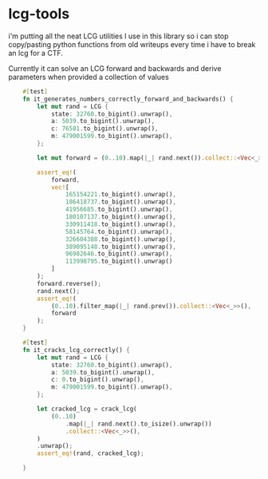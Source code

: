 # lcg-tools

i'm putting all the neat LCG utilities I use in this library so i can stop copy/pasting python functions from old writeups every time i have to break an lcg for a CTF.

Currently it can solve an LCG forward and backwards and derive parameters when provided a collection of values



```rust
    #[test]
    fn it_generates_numbers_correctly_forward_and_backwards() {
        let mut rand = LCG {
            state: 32760.to_bigint().unwrap(),
            a: 5039.to_bigint().unwrap(),
            c: 76581.to_bigint().unwrap(),
            m: 479001599.to_bigint().unwrap(),
        };

        let mut forward = (0..10).map(|_| rand.next()).collect::<Vec<_>>();

        assert_eq!(
            forward,
            vec![
                165154221.to_bigint().unwrap(),
                186418737.to_bigint().unwrap(),
                41956685.to_bigint().unwrap(),
                180107137.to_bigint().unwrap(),
                330911418.to_bigint().unwrap(),
                58145764.to_bigint().unwrap(),
                326604388.to_bigint().unwrap(),
                389095148.to_bigint().unwrap(),
                96982646.to_bigint().unwrap(),
                113998795.to_bigint().unwrap()
            ]
        );
        forward.reverse();
        rand.next();
        assert_eq!(
            (0..10).filter_map(|_| rand.prev()).collect::<Vec<_>>(),
            forward
        );
    }

    #[test]
    fn it_cracks_lcg_correctly() {
        let mut rand = LCG {
            state: 32760.to_bigint().unwrap(),
            a: 5039.to_bigint().unwrap(),
            c: 0.to_bigint().unwrap(),
            m: 479001599.to_bigint().unwrap(),
        };

        let cracked_lcg = crack_lcg(
            (0..10)
                .map(|_| rand.next().to_isize().unwrap())
                .collect::<Vec<_>>(),
        )
        .unwrap();
        assert_eq!(rand, cracked_lcg);

    }
```
